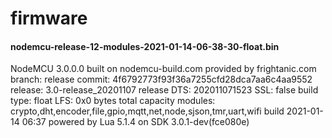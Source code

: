 # firmware

#### nodemcu-release-12-modules-2021-01-14-06-38-30-float.bin

NodeMCU 3.0.0.0 built on nodemcu-build.com provided by frightanic.com
	branch: release
	commit: 4f6792773f93f36a7255cfd28dca7aa6c4aa9552
	release: 3.0-release_20201107
	release DTS: 202011071523
	SSL: false
	build type: float
	LFS: 0x0 bytes total capacity
	modules: crypto,dht,encoder,file,gpio,mqtt,net,node,sjson,tmr,uart,wifi
 build 2021-01-14 06:37 powered by Lua 5.1.4 on SDK 3.0.1-dev(fce080e)
